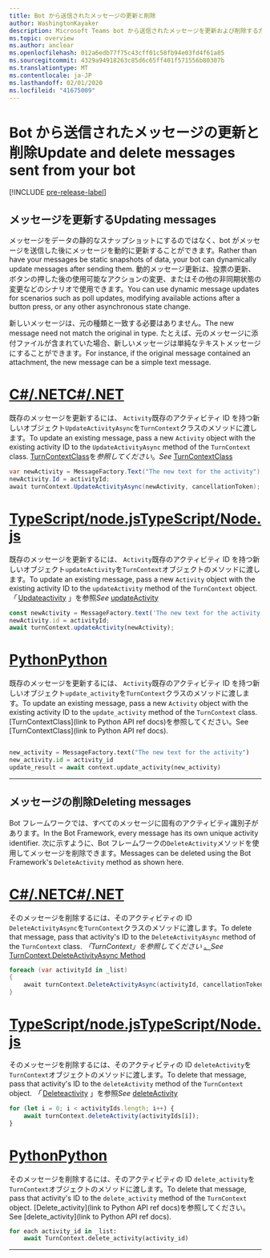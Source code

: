 ```yaml
---
title: Bot から送信されたメッセージの更新と削除
author: WashingtonKayaker
description: Microsoft Teams bot から送信されたメッセージを更新および削除する方法
ms.topic: overview
ms.author: anclear
ms.openlocfilehash: 012a6edb77f75c43cff01c58fb94e03fd4f61a85
ms.sourcegitcommit: 4329a94918263c85d6c65ff401f571556b80307b
ms.translationtype: MT
ms.contentlocale: ja-JP
ms.lasthandoff: 02/01/2020
ms.locfileid: "41675009"
---
```

# <a name="update-and-delete-messages-sent-from-your-bot"></a><span data-ttu-id="b0c31-103">Bot から送信されたメッセージの更新と削除</span><span class="sxs-lookup"><span data-stu-id="b0c31-103">Update and delete messages sent from your bot</span></span>

[!INCLUDE [pre-release-label](~/includes/v4-to-v3-pointer-bots.md)]

## <a name="updating-messages"></a><span data-ttu-id="b0c31-104">メッセージを更新する</span><span class="sxs-lookup"><span data-stu-id="b0c31-104">Updating messages</span></span>

<span data-ttu-id="b0c31-105">メッセージをデータの静的なスナップショットにするのではなく、bot がメッセージを送信した後にメッセージを動的に更新することができます。</span><span class="sxs-lookup"><span data-stu-id="b0c31-105">Rather than have your messages be static snapshots of data, your bot can dynamically update messages after sending them.</span></span> <span data-ttu-id="b0c31-106">動的メッセージ更新は、投票の更新、ボタンの押した後の使用可能なアクションの変更、またはその他の非同期状態の変更などのシナリオで使用できます。</span><span class="sxs-lookup"><span data-stu-id="b0c31-106">You can use dynamic message updates for scenarios such as poll updates, modifying available actions after a button press, or any other asynchronous state change.</span></span>

<span data-ttu-id="b0c31-107">新しいメッセージは、元の種類と一致する必要はありません。</span><span class="sxs-lookup"><span data-stu-id="b0c31-107">The new message need not match the original in type.</span></span> <span data-ttu-id="b0c31-108">たとえば、元のメッセージに添付ファイルが含まれていた場合、新しいメッセージは単純なテキストメッセージにすることができます。</span><span class="sxs-lookup"><span data-stu-id="b0c31-108">For instance, if the original message contained an attachment, the new message can be a simple text message.</span></span>

# <a name="cnettabdotnet"></a>[<span data-ttu-id="b0c31-109">C#/.NET</span><span class="sxs-lookup"><span data-stu-id="b0c31-109">C#/.NET</span></span>](#tab/dotnet)

<span data-ttu-id="b0c31-110">既存のメッセージを更新するには、 `Activity`既存のアクティビティ ID を持つ新しいオブジェクト`UpdateActivityAsync`を`TurnContext`クラスのメソッドに渡します。</span><span class="sxs-lookup"><span data-stu-id="b0c31-110">To update an existing message, pass a new `Activity` object with the existing activity ID to the `UpdateActivityAsync` method of the `TurnContext` class.</span></span> <span data-ttu-id="b0c31-111">[TurnContextClass](/dotnet/api/microsoft.bot.builder.turncontext?view=botbuilder-dotnet-stable)を*参照してください*。</span><span class="sxs-lookup"><span data-stu-id="b0c31-111">*See* [TurnContextClass](/dotnet/api/microsoft.bot.builder.turncontext?view=botbuilder-dotnet-stable)</span></span>

```csharp
var newActivity = MessageFactory.Text("The new text for the activity");
newActivity.Id = activityId;
await turnContext.UpdateActivityAsync(newActivity, cancellationToken);
```

# <a name="typescriptnodejstabtypescript"></a>[<span data-ttu-id="b0c31-112">TypeScript/node.js</span><span class="sxs-lookup"><span data-stu-id="b0c31-112">TypeScript/Node.js</span></span>](#tab/typescript)

<span data-ttu-id="b0c31-113">既存のメッセージを更新するには、 `Activity`既存のアクティビティ ID を持つ新しいオブジェクト`updateActivity`を`TurnContext`オブジェクトのメソッドに渡します。</span><span class="sxs-lookup"><span data-stu-id="b0c31-113">To update an existing message, pass a new `Activity` object with the existing activity ID to the `updateActivity` method of the `TurnContext` object.</span></span> <span data-ttu-id="b0c31-114">*「* [Updateactivity](/javascript/api/botbuilder-core/turncontext?view=botbuilder-ts-latest#updateactivity-partial-activity--) 」を参照</span><span class="sxs-lookup"><span data-stu-id="b0c31-114">*See* [updateActivity](/javascript/api/botbuilder-core/turncontext?view=botbuilder-ts-latest#updateactivity-partial-activity--)</span></span>

```typescript
const newActivity = MessageFactory.text('The new text for the activity');
newActivity.id = activityId;
await turnContext.updateActivity(newActivity);
```

# <a name="pythontabpython"></a>[<span data-ttu-id="b0c31-115">Python</span><span class="sxs-lookup"><span data-stu-id="b0c31-115">Python</span></span>](#tab/python)

<span data-ttu-id="b0c31-116">既存のメッセージを更新するには、 `Activity`既存のアクティビティ ID を持つ新しいオブジェクト`update_activity`を`TurnContext`クラスのメソッドに渡します。</span><span class="sxs-lookup"><span data-stu-id="b0c31-116">To update an existing message, pass a new `Activity` object with the existing activity ID to the `update_activity` method of the `TurnContext` class.</span></span> <span data-ttu-id="b0c31-117">[TurnContextClass](link to Python API ref docs)を参照してください。</span><span class="sxs-lookup"><span data-stu-id="b0c31-117">See [TurnContextClass](link to Python API ref docs).</span></span>

```python

new_activity = MessageFactory.text("The new text for the activity")
new_activity.id = activity_id
update_result = await context.update_activity(new_activity)

```

---

## <a name="deleting-messages"></a><span data-ttu-id="b0c31-118">メッセージの削除</span><span class="sxs-lookup"><span data-stu-id="b0c31-118">Deleting messages</span></span>

<span data-ttu-id="b0c31-119">Bot フレームワークでは、すべてのメッセージに固有のアクティビティ識別子があります。</span><span class="sxs-lookup"><span data-stu-id="b0c31-119">In the Bot Framework, every message has its own unique activity identifier.</span></span>
<span data-ttu-id="b0c31-120">次に示すように、Bot フレームワークの`DeleteActivity`メソッドを使用してメッセージを削除できます。</span><span class="sxs-lookup"><span data-stu-id="b0c31-120">Messages can be deleted using the Bot Framework's `DeleteActivity` method as shown here.</span></span>

# <a name="cnettabdotnet"></a>[<span data-ttu-id="b0c31-121">C#/.NET</span><span class="sxs-lookup"><span data-stu-id="b0c31-121">C#/.NET</span></span>](#tab/dotnet)

<span data-ttu-id="b0c31-122">そのメッセージを削除するには、そのアクティビティの ID `DeleteActivityAsync`を`TurnContext`クラスのメソッドに渡します。</span><span class="sxs-lookup"><span data-stu-id="b0c31-122">To delete that message, pass that activity's ID to the `DeleteActivityAsync` method of the `TurnContext` class.</span></span> <span data-ttu-id="b0c31-123">*「TurnContext」を参照してください* [。](/dotnet/api/microsoft.bot.builder.turncontext.deleteactivityasync?view=botbuilder-dotnet-stable)</span><span class="sxs-lookup"><span data-stu-id="b0c31-123">*See* [TurnContext.DeleteActivityAsync Method](/dotnet/api/microsoft.bot.builder.turncontext.deleteactivityasync?view=botbuilder-dotnet-stable)</span></span>

```csharp
foreach (var activityId in _list)
{
    await turnContext.DeleteActivityAsync(activityId, cancellationToken);
}
```

# <a name="typescriptnodejstabtypescript"></a>[<span data-ttu-id="b0c31-124">TypeScript/node.js</span><span class="sxs-lookup"><span data-stu-id="b0c31-124">TypeScript/Node.js</span></span>](#tab/typescript)

<span data-ttu-id="b0c31-125">そのメッセージを削除するには、そのアクティビティの ID `deleteActivity`を`TurnContext`オブジェクトのメソッドに渡します。</span><span class="sxs-lookup"><span data-stu-id="b0c31-125">To delete that message, pass that activity's ID to the `deleteActivity` method of the `TurnContext` object.</span></span> <span data-ttu-id="b0c31-126">*「* [Deleteactivity](/javascript/api/botbuilder-core/turncontext?view=botbuilder-ts-latest#deleteactivity-string---partial-conversationreference--) 」を参照</span><span class="sxs-lookup"><span data-stu-id="b0c31-126">*See* [deleteActivity](/javascript/api/botbuilder-core/turncontext?view=botbuilder-ts-latest#deleteactivity-string---partial-conversationreference--)</span></span>

```typescript
for (let i = 0; i < activityIds.length; i++) {
    await turnContext.deleteActivity(activityIds[i]);
}
```

# <a name="pythontabpython"></a>[<span data-ttu-id="b0c31-127">Python</span><span class="sxs-lookup"><span data-stu-id="b0c31-127">Python</span></span>](#tab/python)

<span data-ttu-id="b0c31-128">そのメッセージを削除するには、そのアクティビティの ID `delete_activity`を`TurnContext`オブジェクトのメソッドに渡します。</span><span class="sxs-lookup"><span data-stu-id="b0c31-128">To delete that message, pass that activity's ID to the `delete_activity` method of the `TurnContext` object.</span></span> <span data-ttu-id="b0c31-129">[Delete_activity](link to Python API ref docs)を参照してください。</span><span class="sxs-lookup"><span data-stu-id="b0c31-129">See [delete_activity](link to Python API ref docs).</span></span>

```python
for each activity_id in _list:
    await TurnContext.delete_activity(activity_id)
```

---


